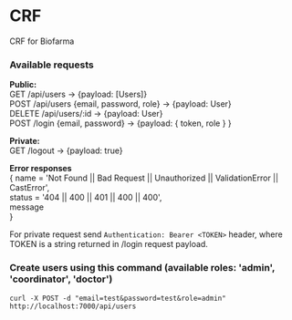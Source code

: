 # CRF
CRF for Biofarma

### Available requests
**Public:** <br/>
GET /api/users -> {payload: [Users]} <br>
POST /api/users {email, password, role} -> {payload: User} <br>
DELETE /api/users/:id -> {payload: User} <br>
POST /login {email, password} -> {payload: { token, role } } <br>

**Private:** <br>
GET /logout -> {payload: true} <br>

**Error responses** <br>
{ name = 'Not Found || Bad Request || Unauthorized || ValidationError || CastError', <br>
 status = '404 || 400 || 401 || 400 || 400', <br>
 message <br>
} <br>

For private request send `Authentication: Bearer <TOKEN>` header, where TOKEN is a string returned in /login request payload.<br>

### Create users using this command (available roles: 'admin', 'coordinator', 'doctor')
`curl -X POST -d "email=test&password=test&role=admin" http://localhost:7000/api/users`

